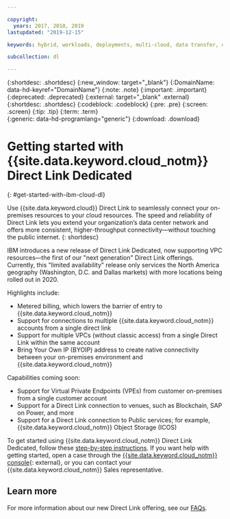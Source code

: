 ```yaml
---

copyright:
  years: 2017, 2018, 2019
lastupdated: "2019-12-15"

keywords: hybrid, workloads, deployments, multi-cloud, data transfer, descriptions, diverse, redundant

subcollection: dl

---
```


{:shortdesc: .shortdesc}
{:new_window: target="_blank"}
{:DomainName: data-hd-keyref="DomainName"}
{:note: .note}
{:important: .important}
{:deprecated: .deprecated}
{:external: target="_blank" .external}
{:shortdesc: .shortdesc}
{:codeblock: .codeblock}
{:pre: .pre}
{:screen: .screen}
{:tip: .tip}
{:term: .term}  
{:generic: data-hd-programlang="generic"}
{:download: .download}  

# Getting started with {{site.data.keyword.cloud_notm}} Direct Link Dedicated
{: #get-started-with-ibm-cloud-dl}

Use {{site.data.keyword.cloud}} Direct Link to seamlessly connect your on-premises resources to your cloud resources. The speed and reliability of Direct Link lets you extend your organization’s data center network and offers more consistent, higher-throughput connectivity&mdash;without touching the public internet.
{: shortdesc}

IBM introduces a new release of Direct Link Dedicated, now supporting VPC resources&mdash;the first of our "next generation" Direct Link offerings. Currently, this "limited availability" release only services the North America geography (Washington, D.C. and Dallas markets) with more locations being rolled out in 2020.

Highlights include:

* Metered billing, which lowers the barrier of entry to {{site.data.keyword.cloud_notm}}
* Support for connections to multiple {{site.data.keyword.cloud_notm}} accounts from a single direct link
* Support for multiple VPCs (without classic access) from a single Direct Link within the same account
* Bring Your Own IP (BYOIP) address to create native connectivity between your on-premises environment and {{site.data.keyword.cloud_notm}}


Capabilities coming soon:

* Support for Virtual Private Endpoints (VPEs) from customer on-premises from a single customer account
* Support for a Direct Link connection to venues, such as Blockchain, SAP on Power, and more
* Support for a Direct Link connection to Public services; for example, {{site.data.keyword.cloud_notm}} Object Storage (ICOS)

To get started using {{site.data.keyword.cloud_notm}} Direct Link Dedicated, follow these [step-by-step instructions](/docs/dl?topic=dl-how-to-order-ibm-cloud-dl-dedicated). If you want help with getting started, open a case through the [{{site.data.keyword.cloud_notm}} console](https://cloud.ibm.com/unifiedsupport/cases/add){: external}, or you can contact your {{site.data.keyword.cloud_notm}} Sales representative.

## Learn more

For more information about our new Direct Link offering, see our [FAQs](/docs/dl?topic=dl-faqs).
